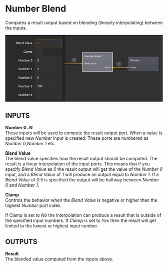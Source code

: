 # Number Blend
Computes a result output based on blending (linearly interpolating) between the inputs.

![](number-blend.gif)

<div class = "node-inputs">

## INPUTS
**Number 0..N**  
These inputs will be used to compute the result output port. When a value is specified new _Number_ input is created.
These ports are numbered as _Number 0_,_Number 1_ etc.

**Blend Value**  
The blend value specifies how the result output should be computed. The result is a linear interpolation of the input ports.
This means that if you specify _Blend Value_ as _0_ the result output will get the value of the _Number 0_ input, and a _Blend Value_ of _1_ will produce an output equal to _Number 1_. If a _Blend Value_ of _0.5_ is specified the output will be halfway between _Number 0_ and _Number 1_.

**Clamp**  
Controls the behavior when the _Blend Value_ is negative or higher than the highest _Number_ port index.

If Clamp is set to _No_ the interpolation can produce a result that is outside of the specified input numbers.
If _Clamp_ is set to _Yes_ then the result will get limited to the lowest or highest input number.

</div>

<div class = "node-outputs">

## OUTPUTS

**Result**  
The blended value computed from the inputs above.

</div>
